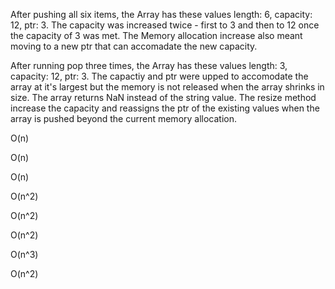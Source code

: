 
After pushing all six items, the Array has these values length: 6, capacity: 12, ptr: 3. The capacity was increased twice - first to 3 and then to 12 once the capacity of 3 was met. The Memory allocation increase also meant moving to a new ptr that can accomadate the new capacity.

After running pop three times, the Array has these values length: 3, capacity: 12, ptr: 3. The capactiy and ptr were upped to accomodate the array at it's largest but the memory is not released when the array shrinks in size.
The array returns NaN instead of the string value. The resize method increase the capacity and reassigns the ptr of the existing values when the array is pushed beyond the current memory allocation.

O(n)

O(n)

O(n)

O(n^2)

O(n^2)

O(n^2)

O(n^3)

O(n^2)
